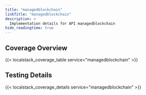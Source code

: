 ```yaml
---
title: "managedblockchain"
linkTitle: "managedblockchain"
description: >
  Implementation details for API managedblockchain
hide_readingtime: true
---
```


## Coverage Overview

{{< localstack_coverage_table service="managedblockchain" >}}

## Testing Details

{{< localstack_coverage_details service="managedblockchain" >}}
